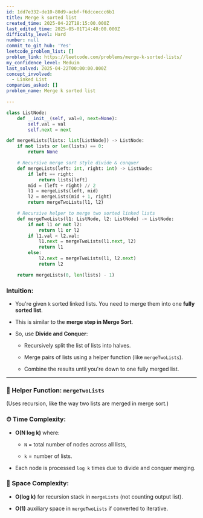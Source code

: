 ```yaml
---
id: 1dd7e332-de10-80d9-acbf-f6dcceccc6b1
title: Merge k sorted list
created_time: 2025-04-22T18:15:00.000Z
last_edited_time: 2025-05-01T14:48:00.000Z
difficulty_level: Hard
number: null
commit_to_git_hub: 'Yes'
leetcode_problem_list: []
problem_link: https://leetcode.com/problems/merge-k-sorted-lists/
my_confidence_level: Meduim
last_solved: 2025-04-22T00:00:00.000Z
concept_involved:
  - Linked List
companies_asked: []
problem_name: Merge k sorted list

---
```


```python
class ListNode:
    def __init__(self, val=0, next=None):
        self.val = val
        self.next = next

def mergeKLists(lists: list[ListNode]) -> ListNode:
    if not lists or len(lists) == 0:
        return None

    # Recursive merge sort style divide & conquer
    def mergeLists(left: int, right: int) -> ListNode:
        if left == right:
            return lists[left]
        mid = (left + right) // 2
        l1 = mergeLists(left, mid)
        l2 = mergeLists(mid + 1, right)
        return mergeTwoLists(l1, l2)

    # Recursive helper to merge two sorted linked lists
    def mergeTwoLists(l1: ListNode, l2: ListNode) -> ListNode:
        if not l1 or not l2:
            return l1 or l2
        if l1.val < l2.val:
            l1.next = mergeTwoLists(l1.next, l2)
            return l1
        else:
            l2.next = mergeTwoLists(l1, l2.next)
            return l2

    return mergeLists(0, len(lists) - 1)

```

### Intuition:

*   You're given `k` sorted linked lists. You need to merge them into one **fully sorted list**.

*   This is similar to the **merge step in Merge Sort**.

*   So, use **Divide and Conquer**:

    *   Recursively split the list of lists into halves.

    *   Merge pairs of lists using a helper function (like `mergeTwoLists`).

    *   Combine the results until you're down to one fully merged list.

***

### 🔧 Helper Function: `mergeTwoLists`

(Uses recursion, like the way two lists are merged in merge sort.)

### ⏱ Time Complexity:

*   **O(N log k)** where:

    *   `N` = total number of nodes across all lists,

    *   `k` = number of lists.

*   Each node is processed `log k` times due to divide and conquer merging.

### 🧠 Space Complexity:

*   **O(log k)** for recursion stack in `mergeLists` (not counting output list).

*   **O(1)** auxiliary space in `mergeTwoLists` if converted to iterative.
